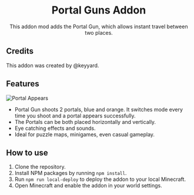 <div align="center">
<h1> Portal Guns Addon </h1>

This addon mod adds the Portal Gun, which allows instant travel between two places.

</div>

## Credits

This addon was created by @keyyard.

## Features

![Portal Appears](medias/portal-appears.gif)

- Portal Gun shoots 2 portals, blue and orange. It switches mode every time you shoot and a portal appears successfully.
- The Portals can be both placed horizontally and vertically.
- Eye catching effects and sounds.
- Ideal for puzzle maps, minigames, even casual gameplay.

## How to use

1. Clone the repository.
2. Install NPM packages by running `npm install`.
3. Run `npm run local-deploy` to deploy the addon to your local Minecraft.
4. Open Minecraft and enable the addon in your world settings.
